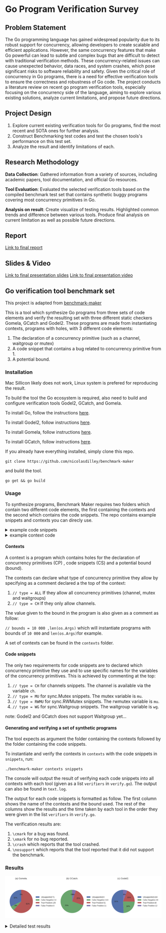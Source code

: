 # Go Program Verification Survey

## Problem Statement

The Go programming language has gained widespread popularity due to its robust support for concurrency, allowing developers to create scalable and efficient applications. However, the same concurrency features that make Go powerful can lead to subtle and complex bugs that are difficult to detect with traditional verification methods. These concurrency-related issues can cause unexpected behavior, data races, and system crashes, which pose significant risks to software reliability and safety. Given the critical role of concurrency in Go programs, there is a need for effective verification tools to ensure the correctness and robustness of Go code. The project conducts a literature review on recent go program verification tools, especially focusing on the concurrency side of the language, aiming to explore various existing solutions, analyze current limitations, and propose future directions.

## Project Design

1. Explore current existing verification tools for Go programs, find the most recent and SOTA ones for further analysis.
2. Construct Benchmarking test codes and test the chosen tools's performance on this test set.
3. Analyze the result and identify limitations of each.

## Research Methodology

**Data Collection**: Gathered information from a variety of sources, including academic papers, tool documentation, and official Go resources.

**Tool Evaluation**: Evaluated the selected verification tools based on the compiled benchmark test set that contains synthetic buggy programs covering most concurrency primitives in Go.

**Analysis on result**: Create visualize of testing results. Highlighted common trends and difference between various tools. Produce final analysis on current limitation as well as possible future directions.

## Report

[Link to final report](https://drive.google.com/file/d/1s9EwFdTi4Ei-Wyz3sFiAfQKNJMud1fR7/view?usp=sharing)

## Slides & Video

[Link to final presentation slides](https://docs.google.com/presentation/d/1sk0kwad6LC25e0SmVphqnju-OzF8olPDrRY_9kQW-4Q/edit?usp=sharing)
[Link to final presentation video](https://drive.google.com/file/d/1Xecj6IaEv-FjXSxOVF7ufmGWuac3ZwS4/view?usp=sharing)

## Go verification tool benchmark set

This project is adapted from [benchmark-maker](https://github.com/nicolasdilley/benchmark-maker)

This is a tool which synthesize Go programs from three sets of code
elements and verify the resulting set with three different static checkers
Gomela, GCatch and Godel2. These programs are made from instantiating
contexts, programs with holes, with 3 different code elements:

1.  The declaration of a concurrency primitive (such as a channel, waitgroup or mutex)
2.  A code snippet that contains a bug related to concurrency primitive from 1.
3.  A potential bound.

### Installation

Mac Sillicon likely does not work, Linux system is prefered for reproducing the result.

To build the tool the Go ecosystem is required, also need to build and configure verification tools Godel2, GCatch, and Gomela.

To install Go, follow the instructions [here](https://go.dev/doc/install).

To install Godel2, follow instructions [here](https://github.com/jujuyuki/godel2).

To install Gomela, follow instructions [here](https://github.com/nicolasdilley/Gomela).

To install GCatch, follow instructions [here](https://github.com/system-pclub/GCatch/tree/master/GCatch).

If you already have everything installed, simply clone this repo.

`git clone https://github.com/nicolasdilley/benchmark-maker`

and build the tool.

`go get && go build`

### Usage

To synthesize programs, Benchmark Maker requires two folders which contain two
different code elements, the first containing the contexts and the second
which contains the code snippets. The repo contains example snippets and contexts you can direcly use.

<details>
<summary>example code snippets</summary>

![](./snippet.png)

</details>
<details>
<summary>example context code</summary>

![](./context.png)
![](./context1.png)
![](./context2.png)
![](./context3.png)

</details>

#### Contexts

A context is a program which contains holes for the declaration of concurrency
primitives (CP) , code snippets (CS) and a potential bound (bound).

The contexts can declare what type of concurrency primitive they allow by
specifying as a comment declared a the top of the context:

1. `// type = ALL` If they allow all concurrency primitives (channel, mutex and waitgroups)
2. `// type = CH` If they only allow channels.

The value given to the bound in the program is also given as a comment as
follow:

`// bounds = 10 000 ,len(os.Args)` which will instantiate
programs with bounds of `10 000` and `len(os.Args)`for example.

A set of contexts can be found in the `contexts` folder.

#### Code snippets

The only two requirements for code snippets are to declared which concurrency
primitive they use and to use specific names for the variables of the
concurrency primitives. This is achieved by commenting at the top:

1. `// type = CH` for channels snippets. The channel is available via the variable `ch`.
2. `// type = MU` for sync.Mutex snippets. The mutex variable is `mu`.
3. `// type = RWMU` for sync.RWMutex snippets. The rwmutex variable is `mu`.
4. `// type = WG` for sync.Waitgroup snippets. The waitgroup variable is `wg`.

note: Godel2 and GCatch does not support Waitgroup yet...

#### Generating and verifying a set of synthetic programs

The tool expects as argument the folder containing the contexts followed by
the folder containing the code snippets.

To instantiate and verify the contexts in `contexts` with
the code snippets in `snippets`, run:

`./benchmark-maker contexts snippets`

The console will output the result of verifying each code snippets into all
contexts with each tool (given as a list `verifiers` in `verify.go`).
The output can also be found in `text.log`.

The output for each code snippets is formatted as follow. The first column
shows the name of the contexts and the bound used. The rest of the columns
show the results and the time taken by each tool in the order they were given
in the list `verifiers` in `verify.go`.

The verification results are:

1. `\cmark` for a bug was found.
2. `\xmark` for no bug reported.
3. `\crash` which reports that the tool crashed.
4. `\nosupport` which reports that the tool reported that it did not support the benchmark.

### Results

![](./pie.png)

<details>
<summary>Detailed test results</summary>

<details>
<summary>No-op (no bug) programs</summary>

![](./no.png)

- dagger symbol mean not support, circle means true negative

</details>

<details>
<summary>Results for blocking channel bugs</summary>

![](./ch1.png)
![](./ch2.png)

- dagger symbol means not support, check means true positive, cross means false negative

</details>

<details>
<summary>Results for channel safety errors</summary>

![](./ch_safe.png)

- dagger symbol mean not support, check true positive, cross false negative

</details>

<details>
<summary>Results for mutexes errors</summary>

![](./mutex.png)
![](./mutex1.png)

- dagger symbol means not support, check means true positive, cross means false negative

</details>

<details>
<summary>Results for RWMutex safety errors</summary>

![](./rw.png)

- dagger symbol means not support, check means true positive, cross means false negative

</details>

<details>
<summary>Results for Waitgroup errors</summary>

![](./wg.png)

- dagger symbol means not support, check means true positive, cross means false negative, dash means not tested since not supported

</details>

</details>
